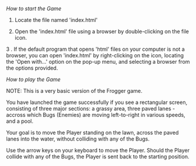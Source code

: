 *How to start the Game*

1. Locate the file named 'index.html' 

2. Open the 'index.html' file using a browser by double-clicking on the file icon. 

3 . If the default program that opens 'html' files on your computer is  not a browser, you can open 'index.html' by right-clicking on the icon, locating the 'Open with...' option on the pop-up menu, and selecting a browser from the options provided. 


*How to play the Game*

NOTE: This is a very basic version of the Frogger game.

You have launched the game successfully if you see a rectangular screen, consisting of three major sections: a grassy area,  three paved lanes - accross which Bugs (Enemies) are moving left-to-right in various speeds, and a pool.

Your goal is to move the Player standing on the lawn, across the paved lanes into the water, without colliding with any of the Bugs. 

Use the arrow keys on your keyboard to move the Player. Should the Player collide with any of the Bugs, the Player is sent back to the starting position. 



 

  

